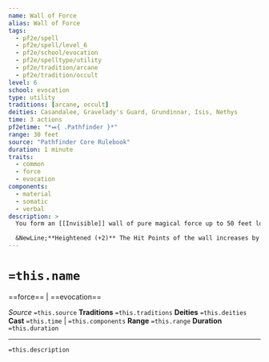 ```yaml
---
name: Wall of Force
alias: Wall of Force
tags:
  - pf2e/spell
  - pf2e/spell/level_6
  - pf2e/school/evocation
  - pf2e/spelltype/utility
  - pf2e/tradition/arcane
  - pf2e/tradition/occult
level: 6
school: evocation
type: utility
traditions: [arcane, occult]
deities: Casandalee, Gravelady's Guard, Grundinnar, Isis, Nethys
time: 3 actions
pf2etime: "*⬽{ .Pathfinder }*"
range: 30 feet
source: "Pathfinder Core Rulebook"
duration: 1 minute
traits:
  - common
  - force
  - evocation
components:
  - material
  - somatic
  - verbal
description: >
  You form an [[Invisible]] wall of pure magical force up to 50 feet long and up to 20 feet high. The wall has no discernible thickness. You must create the wall in an unbroken open space so its edges don't pass through any creatures or objects, or the spell is lost. The wall has AC 10, Hardness 30, and 60 Hit Points, and it's immune to critical hits and precision damage. The wall blocks physical effects from passing through it, and because it's made of force, it blocks incorporeal and ethereal creatures as well. Teleportation effects can pass through the barrier, as can visual effects (since the wall is invisible). Wall of force is immune to counteracting effects of its level or lower, but the wall is automatically destroyed by a disintegrate spell of any level or by contact with a rod of cancellation or sphere of annihilation.

  &NewLine;**Heightened (+2)** The Hit Points of the wall increases by 20.
---
```

# `=this.name`
==force== | ==evocation==

*Source* `=this.source`
**Traditions** `=this.traditions`
**Deities** `=this.deities`
**Cast** `=this.time` | `=this.components`
**Range** `=this.range`
**Duration** `=this.duration`

***
`=this.description`
